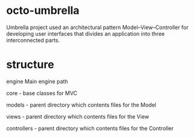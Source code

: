 # octo-umbrella
Umbrella project used an architectural pattern Model–View–Controller for developing user interfaces that divides an application into three interconnected parts.

# structure
engine Main engine path

core - base classes for MVC

models - parent directory which contents files for the Model

views - parent directory which contents files for the View

controllers - parent directory which contents files for the Controller

